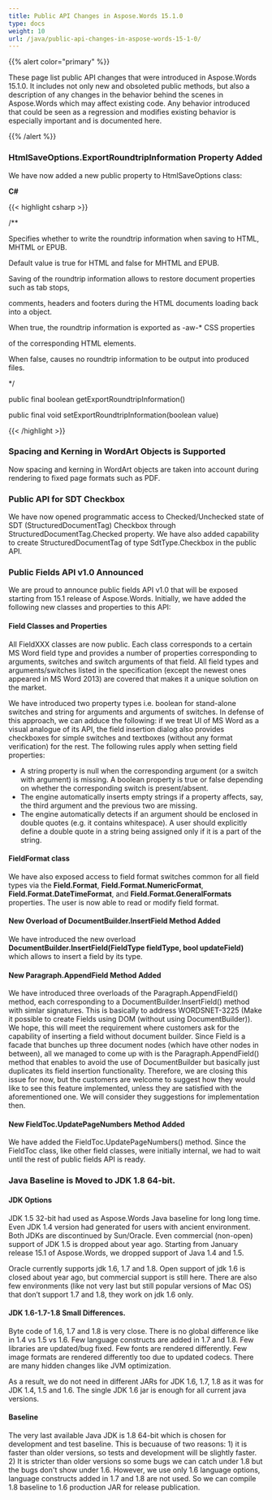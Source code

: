 ```yaml
---
title: Public API Changes in Aspose.Words 15.1.0
type: docs
weight: 10
url: /java/public-api-changes-in-aspose-words-15-1-0/
---
```


{{% alert color="primary" %}} 

These page list public API changes that were introduced in Aspose.Words 15.1.0. It includes not only new and obsoleted public methods, but also a description of any changes in the behavior behind the scenes in Aspose.Words which may affect existing code. Any behavior introduced that could be seen as a regression and modifies existing behavior is especially important and is documented here.

{{% /alert %}} 
### **HtmlSaveOptions.ExportRoundtripInformation Property Added**
We have now added a new public property to HtmlSaveOptions class:

**C#**

{{< highlight csharp >}}

 /** 

 Specifies whether to write the roundtrip information when saving to HTML, MHTML or EPUB.

 Default value is <c>true</c> for HTML and <c>false</c> for MHTML and EPUB.





 <p>Saving of the roundtrip information allows to restore document properties such as tab stops,

 comments, headers and footers during the HTML documents loading back into a <see cref="Document"/> object.</p>

 <p>When <c>true</c>, the roundtrip information is exported as -aw-* CSS properties

 of the corresponding HTML elements.</p>

 <p>When <c>false</c>, causes no roundtrip information to be output into produced files.</p>



*/

public final boolean getExportRoundtripInformation()

public final void setExportRoundtripInformation(boolean value)

{{< /highlight >}}
### **Spacing and Kerning in WordArt Objects is Supported**
Now spacing and kerning in WordArt objects are taken into account during rendering to fixed page formats such as PDF. 
### **Public API for SDT Checkbox**
We have now opened programmatic access to Checked/Unchecked state of SDT (StructuredDocumentTag) Checkbox through StructuredDocumentTag.Checked property. We have also added capability to create StructuredDocumentTag of type SdtType.Checkbox in the public API.
### **Public Fields API v1.0 Announced**
We are proud to announce public fields API v1.0 that will be exposed starting from 15.1 release of Aspose.Words. Initially, we have added the following new classes and properties to this API:
#### **Field Classes and Properties**
All FieldXXX classes are now public. Each class corresponds to a certain MS Word field type and provides a number of properties corresponding to arguments, switches and switch arguments of that field. All field types and arguments/switches listed in the specification (except the newest ones appeared in MS Word 2013) are covered that makes it a unique solution on the market.

We have introduced two property types i.e. boolean for stand-alone switches and string for arguments and arguments of switches. In defense of this approach, we can adduce the following: if we treat UI of MS Word as a visual analogue of its API, the field insertion dialog also provides checkboxes for simple switches and textboxes (without any format verification) for the rest. The following rules apply when setting field properties:

- A string property is null when the corresponding argument (or a switch with argument) is missing. A boolean property is true or false depending on whether the corresponding switch is present/absent.
- The engine automatically inserts empty strings if a property affects, say, the third argument and the previous two are missing.
- The engine automatically detects if an argument should be enclosed in double quotes (e.g. it contains whitespace). A user should explicitly define a double quote in a string being assigned only if it is a part of the string.
#### **FieldFormat class**
We have also exposed access to field format switches common for all field types via the **Field.Format**, **Field.Format.NumericFormat**, **Field.Format.DateTimeFormat**, and **Field.Format.GeneralFormats** properties. The user is now able to read or modify field format.
#### **New Overload of DocumentBuilder.InsertField Method Added**
We have introduced the new overload **DocumentBuilder.InsertField(FieldType fieldType, bool updateField)** which allows to insert a field by its type.
#### **New Paragraph.AppendField Method Added**
We have introduced three overloads of the Paragraph.AppendField() method, each corresponding to a DocumentBuilder.InsertField() method with simlar signatures. This is basically to address WORDSNET-3225 (Make it possible to create Fields using DOM (without using DocumentBuilder)). We hope, this will meet the requirement where customers ask for the capability of inserting a field without document builder. Since Field is a facade that bunches up three document nodes (which have other nodes in between), all we managed to come up with is the Paragraph.AppendField() method that enables to avoid the use of DocumentBuilder but basically just duplicates its field insertion functionality. Therefore, we are closing this issue for now, but the customers are welcome to suggest how they would like to see this feature implemented, unless they are satisfied with the aforementioned one. We will consider they suggestions for implementation then.
#### **New FieldToc.UpdatePageNumbers Method Added**
We have added the FieldToc.UpdatePageNumbers() method. Since the FieldToc class, like other field classes, were initially internal, we had to wait until the rest of public fields API is ready.
### **Java Baseline is Moved to JDK 1.8 64-bit.**
#### **JDK Options**
JDK 1.5 32-bit had used as Aspose.Words Java baseline for long long time. Even JDK 1.4 version had generated for users with ancient environment. Both JDKs are discontinued by Sun/Oracle. Even commercial (non-open) support of JDK 1.5 is dropped about year ago. Starting from January release 15.1 of Aspose.Words, we dropped support of Java 1.4 and 1.5. 

Oracle currently supports jdk 1.6, 1.7 and 1.8. Open support of jdk 1.6 is closed about year ago, but commercial support is still here. There are also few environments (like not very last but still popular versions of Mac OS) that don’t support 1.7 and 1.8, they work on jdk 1.6 only.
#### **JDK 1.6-1.7-1.8 Small Differences.**
Byte code of 1.6, 1.7 and 1.8 is very close. There is no global difference like in 1.4 vs 1.5 vs 1.6. Few language constructs are added in 1.7 and 1.8. Few libraries are updated/bug fixed. Few fonts are rendered differently. Few image formats are rendered differently too due to updated codecs. There are many hidden changes like JVM optimization.

As a result, we do not need in different JARs for JDK 1.6, 1.7, 1.8 as it was for JDK 1.4, 1.5 and 1.6. The single JDK 1.6 jar is enough for all current java versions.
#### **Baseline**
The very last available Java JDK is 1.8 64-bit which is chosen for development and test baseline. This is becuause of two reasons: 1) it is faster than older versions, so tests and development will be slightly faster. 2) It is stricter than older versions so some bugs we can catch under 1.8 but the bugs don't show under 1.6. However, we use only 1.6 language options, language constructs added in 1.7 and 1.8 are not used. So we can compile 1.8 baseline to 1.6 production JAR for release publication. 
